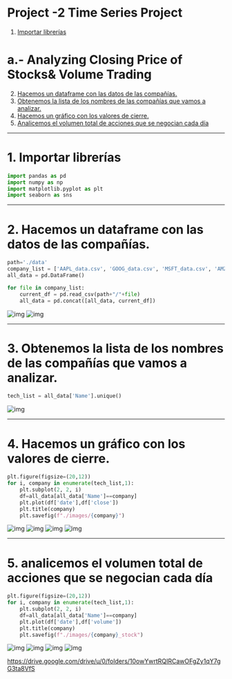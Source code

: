 # Project -2 Time Series Project

1. [Importar librerías ](#schema1)
# a.- Analyzing Closing Price of Stocks& Volume Trading
2. [Hacemos un dataframe con las datos de las compañías.](#schema2)
3. [Obtenemos la lista de los nombres de las compañías que vamos a analizar.](#schema3)
4. [Hacemos un gráfico con los valores de cierre.](#schema4)
5. [Analicemos el volumen total de acciones que se negocian cada día](#schema5)


<hr>

<a name="schema1"></a>

# 1. Importar librerías

~~~python
import pandas as pd
import numpy as np
import matplotlib.pyplot as plt
import seaborn as sns
~~~
<hr>

<a name="schema2"></a>

# 2. Hacemos un dataframe con las datos de las compañías.

~~~python
path='./data'
company_list = ['AAPL_data.csv', 'GOOG_data.csv', 'MSFT_data.csv', 'AMZN_data.csv']
all_data = pd.DataFrame()

for file in company_list:
    current_df = pd.read_csv(path+"/"+file)
    all_data = pd.concat([all_data, current_df])
~~~
![img](./images/001.png)
![img](./images/002.png)

<hr>

<a name="schema3"></a>

# 3. Obtenemos la lista de los nombres de las compañías que vamos a analizar.


~~~python
tech_list = all_data['Name'].unique()
~~~
![img](./images/003.png)

<hr>

<a name="schema4"></a>

# 4. Hacemos un gráfico con los valores de cierre.

~~~python
plt.figure(figsize=(20,12))
for i, company in enumerate(tech_list,1):
    plt.subplot(2, 2, i)
    df=all_data[all_data['Name']==company]
    plt.plot(df['date'],df['close'])
    plt.title(company)
    plt.savefig(f"./images/{company}")
~~~
![img](./images/AAPL.png)
![img](./images/AMZN.png)
![img](./images/GOOG.png)
![img](./images/MSFT.png)

<hr>

<a name="schema5"></a>

# 5. analicemos el volumen total de acciones que se negocian cada día

~~~python
plt.figure(figsize=(20,12))
for i, company in enumerate(tech_list,1):
    plt.subplot(2, 2, i)
    df=all_data[all_data['Name']==company]
    plt.plot(df['date'],df['volume'])
    plt.title(company)
    plt.savefig(f"./images/{company}_stock")
~~~
![img](./images/AAPL_stock.png)
![img](./images/AMZN_stock.png)
![img](./images/GOOG_stock.png)
![img](./images/MSFT_stock.png)


























https://drive.google.com/drive/u/0/folders/10owYwrtRQIRCawOFgZy1qY7gG3ta8VfS
